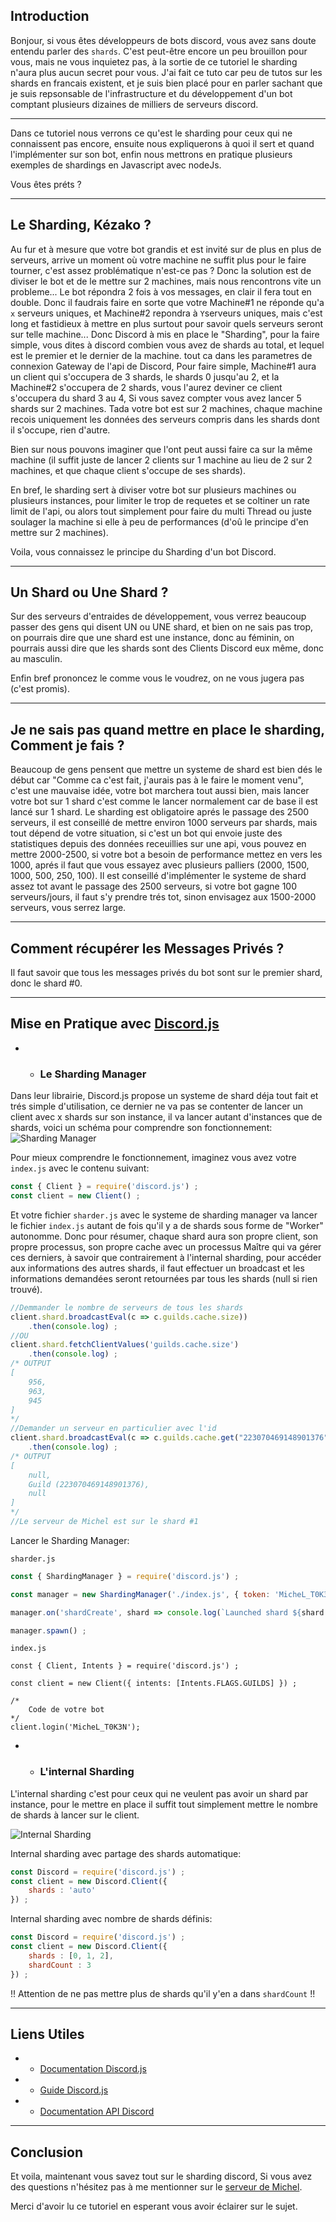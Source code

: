 ## Introduction
Bonjour, si vous êtes développeurs de bots discord, vous avez sans doute entendu parler des `shards`.
C'est peut-être encore un peu brouillon pour vous, mais ne vous inquietez pas, à la sortie de ce tutoriel le sharding n'aura plus aucun secret pour vous.
J'ai fait ce tuto car peu de tutos sur les shards en francais existent, et je suis bien placé pour en parler sachant que je suis repsonsable de l'infrastructure et du développement d'un bot comptant plusieurs dizaines de milliers de serveurs discord.

* * *

Dans ce tutoriel nous verrons ce qu'est le sharding pour ceux qui ne connaissent pas encore, ensuite nous expliquerons à quoi il sert et quand l'implémenter sur son bot, enfin nous mettrons en pratique plusieurs exemples de shardings en Javascript avec nodeJs.

Vous êtes préts ? 

* * *


## Le Sharding, Kézako ?

Au fur et à mesure que votre bot grandis et est invité sur de plus en plus de serveurs, arrive un moment où votre machine ne suffit plus pour le faire tourner, c'est assez problématique n'est-ce pas ? Donc la solution est de diviser le bot et de le mettre sur 2 machines, mais nous rencontrons vite un probleme... Le bot répondra 2 fois à vos messages, en clair il fera tout en double. Donc il faudrais faire en sorte que votre Machine#1 ne réponde qu'a `x` serveurs uniques, et Machine#2 repondra à `Y`serveurs uniques, mais c'est long et fastidieux à mettre en plus surtout pour savoir quels serveurs seront sur telle machine... Donc Discord à mis en place le "Sharding", pour la faire simple, vous dites à discord combien vous avez de shards au total, et lequel est le premier et le dernier de la machine. tout ca dans les parametres de connexion Gateway de l'api de Discord, Pour faire simple, Machine#1 aura un client qui s'occupera de 3 shards, le shards 0 jusqu'au 2, et la Machine#2 s'occupera de 2 shards, vous l'aurez deviner ce client s'occupera du shard 3 au 4, Si vous savez compter vous avez lancer 5 shards sur 2 machines. Tada votre bot est sur 2 machines, chaque machine recois uniquement les données des serveurs compris dans les shards dont il s'occupe, rien d'autre.

Bien sur nous pouvons imaginer que l'ont peut aussi faire ca sur la même machine (il suffit juste de lancer 2 clients sur 1 machine au lieu de 2 sur 2 machines, et que chaque client s'occupe de ses shards).

En bref, le sharding sert à diviser votre bot sur plusieurs machines ou plusieurs instances, pour limiter le trop de requetes et se coltiner un rate limit de l'api, ou alors tout simplement pour faire du multi Thread ou juste soulager la machine si elle à peu de performances (d'oû le principe d'en mettre sur 2 machines).

Voila, vous connaissez le principe du Sharding d'un bot Discord.


* * *


## Un Shard ou Une Shard ?
Sur des serveurs d'entraides de développement, vous verrez beaucoup passer des gens qui disent UN ou UNE shard, et bien on ne sais pas trop, on pourrais dire que une shard est une instance, donc au féminin, on pourrais aussi dire que les shards sont des Clients Discord eux même, donc au masculin.

Enfin bref prononcez le comme vous le voudrez, on ne vous jugera pas (c'est promis).

* * *

## Je ne sais pas quand mettre en place le sharding, Comment je fais ?
Beaucoup de gens pensent que mettre un systeme de shard est bien dés le début car "Comme ca c'est fait, j'aurais pas à le faire le moment venu", c'est une mauvaise idée, votre bot marchera tout aussi bien, mais lancer votre bot sur 1 shard c'est comme le lancer normalement car de base il est lancé sur 1 shard.
Le sharding est obligatoire aprés le passage des 2500 serveurs, il est conseillé de mettre environ 1000 serveurs par shards, mais tout dépend de votre situation, si c'est un bot qui envoie juste des statistiques depuis des données receuillies sur une api, vous pouvez en mettre 2000-2500, si votre bot a besoin de performance mettez en vers les 1000, aprés il faut que vous essayez avec plusieurs palliers (2000, 1500, 1000, 500, 250, 100). Il est conseillé d'implémenter le systeme de shard assez tot avant le passage des 2500 serveurs, si votre bot gagne 100 serveurs/jours, il faut s'y prendre trés tot, sinon envisagez aux 1500-2000 serveurs, vous serrez large.

*** 
## Comment récupérer les Messages Privés ?
Il faut savoir que tous les messages privés du bot sont sur le premier shard, donc le shard #0.

*** 

## Mise en Pratique avec [Discord.js](https://discord.js.org)

* - ### Le Sharding Manager
Dans leur librairie, Discord.js propose un systeme de shard déja tout fait et trés simple d'utilisation, ce dernier ne va pas se contenter de lancer un client avec x shards sur son instance, il va lancer autant d'instances que de shards, voici un schéma pour comprendre son fonctionnement:![Sharding Manager](http://i.sayrix.fr/QfdJ.png)

Pour mieux comprendre le fonctionnement, imaginez vous avez votre `index.js` avec le contenu suivant: 
```js
const { Client } = require('discord.js') ;
const client = new Client() ;
```
Et votre fichier `sharder.js` avec le systeme de sharding manager va lancer le fichier `index.js` autant de fois qu'il y a de shards sous forme de "Worker" autonomme.
Donc pour résumer, chaque shard aura son propre client, son propre processus, son propre cache avec un processus Maître qui va gérer ces derniers, à savoir que contrairement à l'internal sharding, pour accéder aux informations des autres shards, il faut effectuer un broadcast et les informations demandées  seront retournées par tous les shards (null si rien trouvé).
```js
//Demmander le nombre de serveurs de tous les shards
client.shard.broadcastEval(c => c.guilds.cache.size))
    .then(console.log) ;
//OU
client.shard.fetchClientValues('guilds.cache.size')
    .then(console.log) ;
/* OUTPUT
[
    956,
    963,
    945
]
*/
//Demander un serveur en particulier avec l'id
client.shard.broadcastEval(c => c.guilds.cache.get("223070469148901376")))
    .then(console.log) ;
/* OUTPUT
[
    null,
    Guild (223070469148901376),
    null
]
*/
//Le serveur de Michel est sur le shard #1

```

Lancer le Sharding Manager:

`sharder.js`
```js
const { ShardingManager } = require('discord.js') ;

const manager = new ShardingManager('./index.js', { token: 'MicheL_T0K3N' }) ;

manager.on('shardCreate', shard => console.log(`Launched shard ${shard.id}`)) ;

manager.spawn() ;
```
`index.js`
```
const { Client, Intents } = require('discord.js') ;

const client = new Client({ intents: [Intents.FLAGS.GUILDS] }) ;

/*
    Code de votre bot
*/
client.login('MicheL_T0K3N');
```

* - ### L'internal Sharding

L'internal sharding c'est pour ceux qui ne veulent pas avoir un shard par instance, pour le mettre en place il suffit tout simplement mettre le nombre de shards à lancer sur le client.

![Internal Sharding](http://i.sayrix.fr/6TbD.png)

Internal sharding avec partage des shards automatique:
```js
const Discord = require('discord.js') ;
const client = new Discord.Client({
    shards : 'auto'
}) ;
```
Internal sharding avec nombre de shards définis:
```js
const Discord = require('discord.js') ;
const client = new Discord.Client({
    shards : [0, 1, 2],
    shardCount : 3 
}) ;
```
!! Attention de ne pas mettre plus de shards qu'il y'en a dans `shardCount` !!

* * *

## Liens Utiles

* - [Documentation Discord.js](https://discord.js.org/#/docs)
* - [Guide Discord.js](https://discordjs.guide/)
* - [Documentation API Discord](https://discord.com/developers/docs/intro)

* * *

## Conclusion

Et voila, maintenant vous savez tout sur le sharding discord, Si vous avez des questions n'hésitez pas à me mentionner sur le [serveur de Michel](https://discord.com/invite/gca).

Merci d'avoir lu ce tutoriel en esperant vous avoir éclairer sur le sujet.
